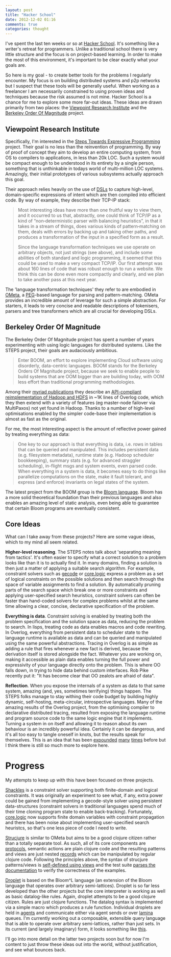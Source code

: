 ```yaml
---
layout: post
title: "Hacker School"
date: 2012-12-02 01:16
comments: true
categories: thought
---
```


I've spent the last ten weeks or so at [Hacker School](https://www.hackerschool.com/). It's something like a writer's retreat for programmers. Unlike a traditional school there is very little structure and the focus is on project-based learning. In order to make the most of this environment, it's important to be clear exactly what your goals are.

<!--more-->

So here is my goal - to create better tools for the problems I regularly encounter. My focus is on building distributed systems and p2p networks but I suspect that these tools will be generally useful. When working as a freelancer I am necessarily constrained to using proven ideas and techniques because the risk assumed is not mine. Hacker School is a chance for me to explore some more far-out ideas. These ideas are drawn primarily from two places: the [Viewpoint Research Institute](http://vpri.org/) and the [Berkeley Order Of Magnitude](http://boom.cs.berkeley.edu/) project.

## Viewpoint Research Institute

Specifically, I'm interested in the [Steps Towards Expressive Programming](http://www.vpri.org/pdf/tr2011004_steps11.pdf) project. Their goal is no less than the reinvention of programming. By way of proof of concept they aim to develop an entire computing system, from OS to compilers to applications, in less than 20k LOC. Such a system would be compact enough to be understood in its entirety by a single person, something that is unthinkable in todays world of multi-million LOC systems. Amazingly, their initial prototypes of various subsystems actually approach this goal.

Their approach relies heavily on the use of [DSLs](http://en.wikipedia.org/wiki/Domain-specific_language) to capture high-level, domain-specific expressions of intent which are then compiled into efficient code. By way of example, they describe their TCP-IP stack:

> Most  interesting  ideas  have  more  than  one  fruitful  way  to  view  them,  and  it  occurred  to  us  that,
> abstractly,  one  could  think  of  TCP/IP  as  a  kind  of  “non‐deterministic  parser  with  balancing
> heuristics”,  in  that  it  takes  in  a  stream  of  things,  does  various  kinds  of  pattern‐matching  on  them,
> deals with errors by backing up and taking other paths, and produces a transformation of the input in
> a specified form as a result.
>
> Since the language transformation techniques we use operate on arbitrary objects, not just strings (see
> above), and include some abilities of both standard and logic programming, it seemed that this could
> be used to make a very compact TCP/IP. Our first attempt was about 160 lines of code that was robust
> enough to run a website. We think this can be done even more compactly and clearly, and we plan to
> take another pass at this next year.

The 'language transformation techniques' they refer to are embodied in [OMeta](http://lambda-the-ultimate.org/node/2477), a [PEG](http://en.wikipedia.org/wiki/PEG)-based language for parsing and pattern-matching. OMeta provides an incredible amount of leverage for such a simple abstraction. For starters, it leads to very concise and readable descriptions of tokenisers, parsers and tree transformers which are all crucial for developing DSLs.

## Berkeley Order Of Magnitude

The Berkeley Order Of Magnitude project has spent a number of years experimenting with using logic languages for distributed systems. Like the STEPS project, their goals are audaciously ambitious.

> Enter BOOM, an effort to explore implementing Cloud software using disorderly, data-centric languages. BOOM stands for the Berkeley Orders Of Magnitude project, because we seek to enable people to build systems that are OOM bigger than are building today, with OOM less effort than traditional programming methodologies.

Among their [myriad publications](boom.cs.berkeley.edu/papers.html) they describe an [API-compliant reimplementation of Hadoop and HDFS](http://www.srcf.ucam.org/~ms705/temp/eurosys2010/boom.pdf) in ~1K lines of Overlog code, which they then extend with a variety of features (eg master-node failover via MultiPaxos) not yet found in Hadoop. Thanks to a number of high-level optimisations enabled by the simpler code-base their implementation is almost as fast as the original.

For me, the most interesting aspect is the amount of reflective power gained by treating everything as data:

> One key to our approach is that everything is data, i.e. rows in tables that can be queried and manipulated. This includes persistent data (e.g. filesystem metadata), runtime state (e.g. Hadoop scheduler bookkeeping), summary stats (e.g. for advanced straggler scheduling), in-flight msgs and system events, even parsed code. When everything in a system is data, it becomes easy to do things like parallelize computations on the state, make it fault tolerant, and express (and enforce) invariants on legal states of the system.

The latest project from the BOOM group is the [Bloom language](http://www.bloom-lang.net/). Bloom has a more solid theoretical foundation than their previous languages and also enables an amazing level of static analysis, even being able to guarantee that certain Bloom programs are eventually consistent.

## Core Ideas

What can I take away from these projects? Here are some vague ideas, which to my mind all seem related.

__Higher-level reasoning__. The STEPS notes talk about 'separating meaning from tactics'. It's often easier to specify what a correct solution to a problem looks like than it is to actually find it. In many domains, finding a solution is then just a matter of applying a suitable search algorithm. For example, constraint solvers such as [gecode](http://www.gecode.org/) or [core.logic](https://github.com/clojure/core.logic) express a problem as a set of logical constraints on the possible solutions and then search through the space of variable assignments to find a solution. By automatically pruning parts of the search space which break one or more constraints and applying user-specified search heuristics, constraint solvers can often be faster than hand-coded solvers for complex problems whilst at the same time allowing a clear, concise, declarative specification of the problem.

__Everything is data__. Constraint solving is enabled by treating both the problem specification and the solution space as data, reducing the problem to search. In lisps, treating code as data enables macros and code rewriting. In Overlog, everything from persistent data to scheduler state to the language runtime is available as data and can be queried and manipulated using the same powerful abstractions. Tracing in Overlog is as simple as adding a rule that fires whenever a new fact is derived, because the derivation itself is stored alongside the fact. Whatever you are working on, making it accessible as plain data enables turning the full power and expressivity of your language directly onto the problem. This is where OO falls down, in trying to hide data behind custom interfaces. Rob Pike recently put it: "It has become clear that OO zealots are afraid of data".

__Reflection__. When you expose the internals of a system as data to that same system, amazing (and, yes, sometimes terrifying) things happen. The STEPS folks manage to stay withing their code budget by building highly dynamic, self-hosting, meta-circular, introspective languages. Many of the amazing results of the Overlog project, from the optimising compiler to declarative distributed tracing, resulted from exposing the language runtime and program source code to the same logic engine that it implements. Turning a system in on itself and allowing it to reason about its own behaviour is an incredibly powerful idea. Certainly it can be dangerous, and it's all too easy to tangle oneself in knots, but the results speak for themselves. This is an idea that has been [expounded](http://steve-yegge.blogspot.com/2007/01/pinocchio-problem.html) [many](http://en.wikipedia.org/wiki/G%C3%B6del,_Escher,_Bach) [times](http://www.paulgraham.com/diff.html) before but I think there is still so much more to explore here.

# Progress

My attempts to keep up with this have been focused on three projects.

[Shackles](https://github.com/jamii/shackles) is a constraint solver supporting both finite-domain and logical constraints. It was originally an experiment to see what, if any, extra power could be gained from implementing a gecode-style solver using persistent data-structures (constraint solvers in traditional languages spend much of their time cloning program state to enable back-tracking). Fortunately, [core.logic](https://github.com/clojure/core.logic) now supports finite domain variables with constraint propagation and there has been noise about implementing user-specified search heuristcs, so that's one less piece of code I need to write.

[Strucjure](https://github.com/jamii/strucjure) is similar to OMeta but aims to be a good clojure citizen rather than a totally separate tool. As such, all of its core components are [protocols](http://clojure.org/protocols), semantic actions are plain clojure code and the resulting patterns and views are just nested [records](http://clojure.org/datatypes) which can be manipulated by regular clojure code. Following the principles above, the syntax of strucjure patterns/views is [self-defined using views](https://github.com/jamii/strucjure/blob/master/src/strucjure/parser.clj#L94) and the test suite [parses the documentation](https://github.com/jamii/strucjure/blob/master/src/strucjure/test.clj#L1) to verify the correctness of the examples.

[Droplet](https://github.com/jamii/droplet) is based on the Bloom^L language (an extension of the Bloom language that operates over arbitrary semi-lattices). Droplet is so far less developed than the other projects but the core interpreter is working as well as basic datalog-like rules. Again, droplet attempts to be a good clojure citizen. Rules are just clojure functions. The datalog syntax is implemented via a simple macro which produces a rule function. Individual droplets are held in [agents](http://clojure.org/agents) and communicate either via agent sends or over [lamina](https://github.com/ztellman/lamina) queues. I'm currently working out a composable, extensible query language that is able to operate over arbitrary semi-lattices, rather than just sets. In its current (and largely imaginary) form, it looks something like [this](https://gist.github.com/4171094).

I'll go into more detail on the latter two projects soon but for now I'm content to just throw these ideas out into the world, without justification, and see what bounces back.
